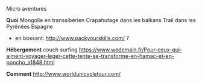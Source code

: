 Micro aventures

**Quoi**
Mongolie en transsibérien
Crapahutage dans les balkans
Trail dans les Pyrénées
Espagne
- en bossant: http://www.packyourskills.com/ ?

**Hébergement**
couch surfing
https://www.wedemain.fr/Pour-ceux-qui-aiment-voyager-leger-cette-tente-se-transforme-en-hamac-et-en-poncho_a1848.html

**Comment**
http://www.worldunicycletour.com/
